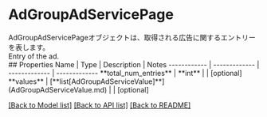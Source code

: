 # AdGroupAdServicePage

<div lang=\"ja\">AdGroupAdServicePageオブジェクトは、取得される広告に関するエントリーを表します。</div> <div lang=\"en\">Entry of the ad.</div> 
## Properties
Name | Type | Description | Notes
------------ | ------------- | ------------- | -------------
**total_num_entries** | **int** |  | [optional] 
**values** | [**list[AdGroupAdServiceValue]**](AdGroupAdServiceValue.md) |  | [optional] 

[[Back to Model list]](../README.md#documentation-for-models) [[Back to API list]](../README.md#documentation-for-api-endpoints) [[Back to README]](../README.md)


